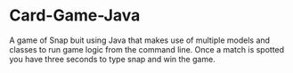 # Card-Game-Java

A game of Snap buit using Java that makes use of multiple models and classes to run game logic from the command line.
Once a match is spotted you have three seconds to type snap and win the game.
